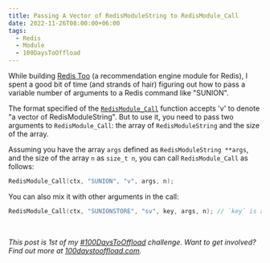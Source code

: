 ```yaml
---
title: Passing A Vector of RedisModuleString to RedisModule_Call
date: 2022-11-26T08:00:00+06:00
tags:
  - Redis
  - Module
  - 100DaysToOffload
---
```


While building [Redis Too](https://github.com/hjr265/redis-too) (a recommendation engine module for Redis), I spent a good bit of time (and strands of hair) figuring out how to pass a variable number of arguments to a Redis command like "SUNION".

The format specified of the [`RedisModule_Call`](https://redis.io/docs/reference/modules/modules-api-ref/#RedisModule_Call) function accepts 'v' to denote "a vector of RedisModuleString". But to use it, you need to pass two arguments to `RedisModule_Call`: the array of `RedisModuleString` and the size of the array.

Assuming you have the array `args` defined as `RedisModuleString **args`, and the size of the array `n` as `size_t n`, you can call `RedisModule_Call` as follows:

``` c
RedisModule_Call(ctx, "SUNION", "v", args, n);
```

You can also mix it with other arguments in the call:

``` c
RedisModule_Call(ctx, "SUNIONSTORE", "sv", key, args, n); // `key` is a RedisModuleString.
```

<br>

_This post is 1st of my [#100DaysToOffload](/tags/100daystooffload/) challenge. Want to get involved? Find out more at [100daystooffload.com](https://100daystooffload.com/)._
